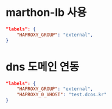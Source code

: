 # marthon-lb 사용
```json
"labels": {
    "HAPROXY_GROUP": "external",
}
```

# dns 도메인 연동
```json
"labels": {
    "HAPROXY_GROUP": "external",
    "HAPROXY_0_VHOST": "test.dcos.kr"
}
```